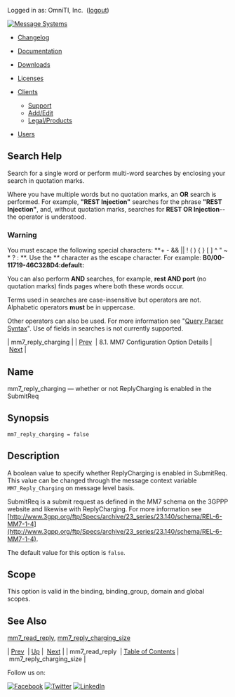 Logged in as: OmniTI, Inc.  ([logout](https://support.messagesystems.com/logout.php))

[![Message Systems](https://support.messagesystems.com/images/ms-white205.png)](https://support.messagesystems.com/start.php) 

*   [Changelog](https://support.messagesystems.com/start.php?show=changelog)
*   [Documentation](https://support.messagesystems.com/docs/)
*   [Downloads](https://support.messagesystems.com/start.php)

*   [Licenses](https://support.messagesystems.com/license_summary.php)
*   <a href="">Clients</a>
    *   [Support](https://support.messagesystems.com/cs.php)
    *   [Add/Edit](https://support.messagesystems.com/edit_client.php)
    *   [Legal/Products](https://support.messagesystems.com/edit_products.php)
*   [Users](https://support.messagesystems.com/edit_customer.php)

## Search Help

Search for a single word or perform multi-word searches by enclosing your search in quotation marks.

Where you have multiple words but no quotation marks, an **OR** search is performed. For example, **"REST Injection"** searches for the phrase **"REST Injection"**, and, without quotation marks, searches for **REST OR Injection**--the operator is understood.

### Warning

You must escape the following special characters: **+ - && || ! ( ) { } [ ] ^ " ~ * ? : \**. Use the **\** character as the escape character. For example: **B0/00-11719-46C328D4\:default\:**

You can also perform **AND** searches, for example, **rest AND port** (no quotation marks) finds pages where both these words occur.

Terms used in searches are case-insensitive but operators are not. Alphabetic operators **must** be in uppercase.

Other operators can also be used. For more information see "[Query Parser Syntax](https://lucene.apache.org/core/old_versioned_docs/versions/3_0_0/queryparsersyntax.html)". Use of fields in searches is not currently supported.

| mm7_reply_charging |
| [Prev](mobility.conf.mm7_read_reply.php)  | 8.1. MM7 Configuration Option Details |  [Next](mobility.conf.mm7_reply_charging_size.php) |

<a name="mobility.conf.mm7_reply_charging"></a>
## Name

mm7_reply_charging — whether or not ReplyCharging is enabled in the SubmitReq

## Synopsis

`mm7_reply_charging = false`

<a name="idp2542608"></a>
## Description

A boolean value to specify whether ReplyCharging is enabled in SubmitReq. This value can be changed through the message context variable `MM7_Reply_Charging` on message level basis.

SubmitReq is a submit request as defined in the MM7 schema on the 3GPPP website and likewise with ReplyCharging. For more information see [http://www.3gpp.org/ftp/Specs/archive/23_series/23.140/schema/REL-6-MM7-1-4](http://www.3gpp.org/ftp/Specs/archive/23_series/23.140/schema/REL-6-MM7-1-4).

The default value for this option is `false`.

<a name="idp2547392"></a>
## Scope

This option is valid in the binding, binding_group, domain and global scopes.

<a name="idp2549264"></a>
## See Also

[mm7_read_reply](mobility.conf.mm7_read_reply.php "mm7_read_reply"), [mm7_reply_charging_size](mobility.conf.mm7_reply_charging_size.php "mm7_reply_charging_size")

| [Prev](mobility.conf.mm7_read_reply.php)  | [Up](mobility.mm7.options.php#mm7.conf) |  [Next](mobility.conf.mm7_reply_charging_size.php) |
| mm7_read_reply  | [Table of Contents](index.php) |  mm7_reply_charging_size |

Follow us on:

[![Facebook](https://support.messagesystems.com/images/icon-facebook.png)](http://www.facebook.com/messagesystems) [![Twitter](https://support.messagesystems.com/images/icon-twitter.png)](http://twitter.com/#!/MessageSystems) [![LinkedIn](https://support.messagesystems.com/images/icon-linkedin.png)](http://www.linkedin.com/company/message-systems)